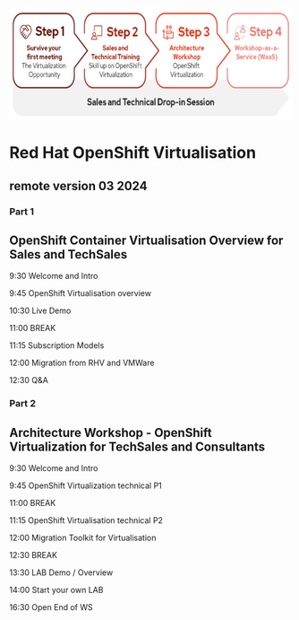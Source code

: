 <img src="https://github.com/RHEPDS/OCPVirt/blob/main/Pc_pv_logo.png" width="700" height="200">

# Red Hat OpenShift Virtualisation
## remote version 03 2024

### Part 1 

## OpenShift Container Virtualisation Overview for Sales and TechSales 


9:30		Welcome and Intro

9:45		OpenShift Virtualisation overview

10:30		Live Demo

11:00		BREAK		

11:15		Subscription Models

12:00		Migration from RHV and VMWare

12:30		Q&A

### Part 2 
## Architecture Workshop - OpenShift Virtualization for TechSales and Consultants 

9:30		Welcome and Intro

9:45		OpenShift Virtualization technical P1
		
11:00		BREAK

11:15		OpenShift Virtualisation technical P2	

12:00		Migration Toolkit for Virtualisation 

12:30		BREAK

13:30		LAB Demo / Overview

14:00		Start your own LAB 		

16:30		Open End of WS
